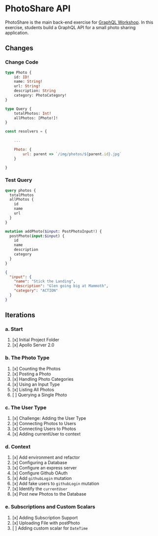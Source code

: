 PhotoShare API
===============
PhotoShare is the main back-end exercise for [GraphQL Workshop](https://www.graphqlworkshop.com). In this exercise, students build a GraphQL API for a small photo sharing application.

Changes
---------------

### Change Code

```graphql
type Photo {
    id: ID!
    name: String!
    url: String!
    description: String
    category: PhotoCategory!
}

type Query {
    totalPhotos: Int!
    allPhotos: [Photo!]!
}
```

```javascript
const resolvers = {
    
    ...

    Photo: {
        url: parent => `/img/photos/${parent.id}.jpg`
    }

}
```

### Test Query

```graphql
query photos {
  totalPhotos
  allPhotos {
    id
    name
    url
  }
}

mutation addPhoto($input: PostPhotoInput!) {
  postPhoto(input:$input) {
    id
    name
    description
    category
  }
}
```

```json
{
  "input": {
    "name": "Stick the Landing",
    "description": "Glen going big at Mammoth",
    "category": "ACTION"
  }
}
```

Iterations
---------------

### a. Start

1. [x] Initial Project Folder
2. [x] Apollo Server 2.0

### b. The Photo Type

1. [x] Counting the Photos 
2. [x] Posting a Photo 
3. [x] Handling Photo Categories 
4. [x] Using an Input Type 
5. [x] Listing All Photos 
6. [ ] Querying a Single Photo 

### c. The User Type

1. [x] Challenge: Adding the User Type
2. [x] Connecting Photos to Users
3. [x] Connecting Users to Photos
4. [x] Adding currentUser to context

### d. Context

1. [x] Add environment and refactor
2. [x] Configuring a Database
3. [x] Configure an express server
4. [x] Configure Github OAuth
5. [x] Add `githubLogin` mutation
6. [x] Add fake users to `githubLogin` mutation
7. [x] Identify the `currentUser`
8. [x] Post new Photos to the Database

### e. Subscriptions and Custom Scalars

1. [x] Adding Subscription Support 
2. [x] Uploading File with postPhoto 
3. [ ] Adding custom scalar for `DateTime`
